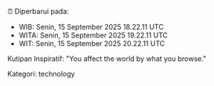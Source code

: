⏰ Diperbarui pada:
- WIB: Senin, 15 September 2025 18.22.11 UTC
- WITA: Senin, 15 September 2025 19.22.11 UTC
- WIT: Senin, 15 September 2025 20.22.11 UTC

Kutipan Inspiratif:
"You affect the world by what you browse."


Kategori: technology

